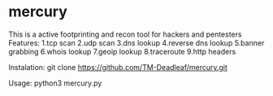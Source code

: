 # mercury

This is a active footprinting and recon tool for hackers and pentesters
Features:
1.tcp scan
2.udp scan
3.dns lookup
4.reverse dns lookup
5.banner grabbing
6.whois lookup
7.geoip lookup
8.traceroute
9.http headers


Instalation: 
git clone https://github.com/TM-Deadleaf/mercury.git

Usage:
python3 mercury.py
